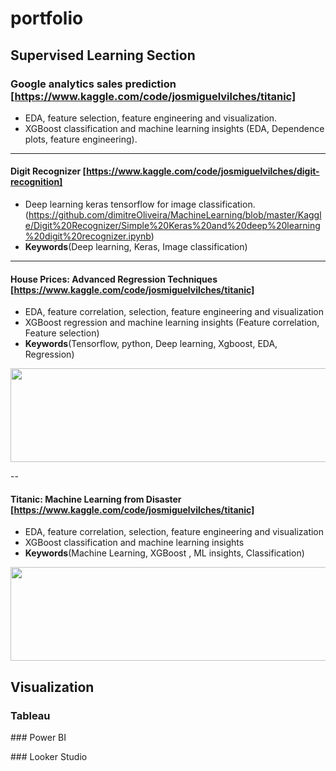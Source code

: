 # portfolio

## Supervised Learning Section

### Google analytics sales prediction [https://www.kaggle.com/code/josmiguelvilches/titanic]
* EDA, feature selection, feature engineering and visualization.
* XGBoost classification and machine learning insights (EDA, Dependence plots, feature engineering).
  
---


#### Digit Recognizer [https://www.kaggle.com/code/josmiguelvilches/digit-recognition]
* Deep learning keras tensorflow for image classification. (https://github.com/dimitreOliveira/MachineLearning/blob/master/Kaggle/Digit%20Recognizer/Simple%20Keras%20and%20deep%20learning%20digit%20recognizer.ipynb)
* **Keywords**(Deep learning, Keras, Image classification)

  
---


 #### House Prices: Advanced Regression Techniques [https://www.kaggle.com/code/josmiguelvilches/titanic]
* EDA, feature correlation, selection, feature engineering and visualization
* XGBoost regression and machine learning insights (Feature correlation, Feature selection)
* **Keywords**(Tensorflow, python, Deep learning, Xgboost, EDA, Regression)
<img src="Kaggle/House%20Prices%20Advanced%20Regression%20Techniques/banner.png" width="600" height="150">

--

#### Titanic: Machine Learning from Disaster [https://www.kaggle.com/code/josmiguelvilches/titanic]
* EDA, feature correlation, selection, feature engineering and visualization
* XGBoost classification and machine learning insights
* **Keywords**(Machine Learning, XGBoost , ML insights, Classification)
<img src="Kaggle/Titanic%20Machine%20Learning%20from%20Disaster/banner.jpg" width="600" height="150">


## Visualization

### Tableau

### Power BI

### Looker Studio
